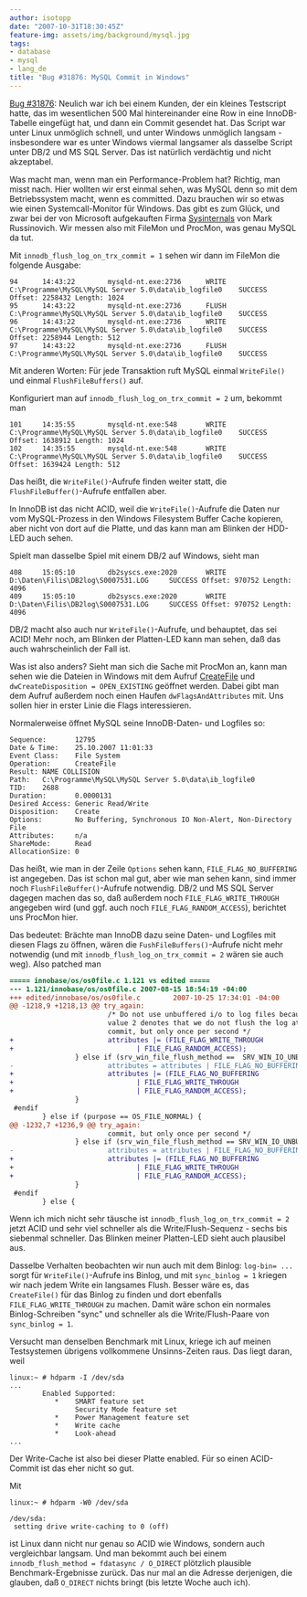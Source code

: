```yaml
---
author: isotopp
date: "2007-10-31T18:30:45Z"
feature-img: assets/img/background/mysql.jpg
tags:
- database
- mysql
- lang_de
title: "Bug #31876: MySQL Commit in Windows"
---
```


 
[Bug #31876](http://bugs.mysql.com/bug.php?id=31876):
Neulich war ich bei einem Kunden, der ein kleines Testscript hatte, das im wesentlichen 500 Mal hintereinander eine Row in eine InnoDB-Tabelle eingefügt hat, und dann ein Commit gesendet hat.
Das Script war unter Linux unmöglich schnell, und unter Windows unmöglich langsam - insbesondere war es unter Windows viermal langsamer als dasselbe Script unter DB/2 und MS SQL Server. 
Das ist natürlich verdächtig und nicht akzeptabel.

Was macht man, wenn man ein Performance-Problem hat?
Richtig, man misst nach.
Hier wollten wir erst einmal sehen, was MySQL denn so mit dem Betriebssystem macht, wenn es committed.
Dazu brauchen wir so etwas wie einen Systemcall-Monitor für Windows.
Das gibt es zum Glück, und zwar bei der von Microsoft aufgekauften Firma 
[Sysinternals](https://docs.microsoft.com/en-us/sysinternals/downloads/) von Mark Russinovich.
Wir messen also mit FileMon und ProcMon, was genau MySQL da tut.

Mit `innodb_flush_log_on_trx_commit = 1` sehen wir dann im FileMon die folgende Ausgabe:

```console
94      14:43:22        mysqld-nt.exe:2736      WRITE   C:\Programme\MySQL\MySQL Server 5.0\data\ib_logfile0    SUCCESS Offset: 2258432 Length: 1024
95      14:43:22        mysqld-nt.exe:2736      FLUSH   C:\Programme\MySQL\MySQL Server 5.0\data\ib_logfile0    SUCCESS
96      14:43:22        mysqld-nt.exe:2736      WRITE   C:\Programme\MySQL\MySQL Server 5.0\data\ib_logfile0    SUCCESS Offset: 2258944 Length: 512
97      14:43:22        mysqld-nt.exe:2736      FLUSH   C:\Programme\MySQL\MySQL Server 5.0\data\ib_logfile0    SUCCESS
```

Mit anderen Worten: Für jede Transaktion ruft MySQL einmal `WriteFile()` und einmal `FlushFileBuffers()` auf.

Konfiguriert man auf `innodb_flush_log_on_trx_commit = 2` um, bekommt man

```console
101     14:35:55        mysqld-nt.exe:548       WRITE   C:\Programme\MySQL\MySQL Server 5.0\data\ib_logfile0    SUCCESS Offset: 1638912 Length: 1024
102     14:35:55        mysqld-nt.exe:548       WRITE   C:\Programme\MySQL\MySQL Server 5.0\data\ib_logfile0    SUCCESS Offset: 1639424 Length: 512
```

Das heißt, die `WriteFile()`-Aufrufe finden weiter statt, die `FlushFileBuffer()`-Aufrufe entfallen aber.

In InnoDB ist das nicht ACID, weil die `WriteFile()`-Aufrufe die Daten nur vom MySQL-Prozess in den Windows Filesystem Buffer Cache kopieren, aber nicht von dort auf die Platte, und das kann man am Blinken der HDD-LED auch sehen.

Spielt man dasselbe Spiel mit einem DB/2 auf Windows, sieht man

```console
408     15:05:10        db2syscs.exe:2020       WRITE   D:\Daten\Filis\DB2log\S0007531.LOG     SUCCESS Offset: 970752 Length: 4096
409     15:05:10        db2syscs.exe:2020       WRITE   D:\Daten\Filis\DB2log\S0007531.LOG     SUCCESS Offset: 970752 Length: 4096
```

DB/2 macht also auch nur `WriteFile()`-Aufrufe, und behauptet, das sei ACID! 
Mehr noch, am Blinken der Platten-LED kann man sehen, daß das auch wahrscheinlich der Fall ist.

Was ist also anders?
Sieht man sich die Sache mit ProcMon an, kann man sehen wie die Dateien in Windows mit dem Aufruf 
[CreateFile](http://msdn2.microsoft.com/en-us/library/aa363858.aspx)
und `dwCreateDisposition = OPEN_EXISTING` geöffnet werden.
Dabei gibt man dem Aufruf außerdem noch einen Haufen `dwFlagsAndAttributes` mit.
Uns sollen hier in erster Linie die Flags interessieren.

Normalerweise öffnet MySQL seine InnoDB-Daten- und Logfiles so: 

```console
Sequence:       12795
Date & Time:    25.10.2007 11:01:33
Event Class:    File System
Operation:      CreateFile
Result: NAME COLLISION
Path:   C:\Programme\MySQL\MySQL Server 5.0\data\ib_logfile0
TID:    2688
Duration:       0.0000131
Desired Access: Generic Read/Write
Disposition:    Create
Options:        No Buffering, Synchronous IO Non-Alert, Non-Directory File
Attributes:     n/a
ShareMode:      Read
AllocationSize: 0
```

Das heißt, wie man in der Zeile `Options` sehen kann, `FILE_FLAG_NO_BUFFERING` ist angegeben.
Das ist schon mal gut, aber wie man sehen kann, sind immer noch `FlushFileBuffer()`-Aufrufe notwendig.
DB/2 und MS SQL Server dagegen machen das so, daß außerdem noch `FILE_FLAG_WRITE_THROUGH` angegeben wird (und ggf. auch noch `FILE_FLAG_RANDOM_ACCESS`), berichtet uns ProcMon hier.

Das bedeutet:
Brächte man InnoDB dazu seine Daten- und Logfiles mit diesen Flags zu öffnen, wären die `FushFileBuffers()`-Aufrufe nicht mehr notwendig (und mit `innodb_flush_log_on_trx_commit = 2` wären sie auch weg). 
Also patched man

```diff
===== innobase/os/os0file.c 1.121 vs edited =====
--- 1.121/innobase/os/os0file.c 2007-08-15 18:54:19 -04:00
+++ edited/innobase/os/os0file.c        2007-10-25 17:34:01 -04:00
@@ -1218,9 +1218,13 @@ try_again:
                        /* Do not use unbuffered i/o to log files because
                        value 2 denotes that we do not flush the log at every
                        commit, but only once per second */
+                       attributes |= (FILE_FLAG_WRITE_THROUGH
+                              | FILE_FLAG_RANDOM_ACCESS);
                } else if (srv_win_file_flush_method ==  SRV_WIN_IO_UNBUFFERED) {
-                       attributes = attributes | FILE_FLAG_NO_BUFFERING;
+                       attributes |= (FILE_FLAG_NO_BUFFERING
+                              | FILE_FLAG_WRITE_THROUGH
+                              | FILE_FLAG_RANDOM_ACCESS);
                }
 #endif
        } else if (purpose == OS_FILE_NORMAL) {
@@ -1232,7 +1236,9 @@ try_again:
                        commit, but only once per second */
                } else if (srv_win_file_flush_method == SRV_WIN_IO_UNBUFFERED) {
-                       attributes = attributes | FILE_FLAG_NO_BUFFERING;
+                       attributes |= (FILE_FLAG_NO_BUFFERING
+                              | FILE_FLAG_WRITE_THROUGH
+                              | FILE_FLAG_RANDOM_ACCESS);
                }
 #endif
        } else {
```

Wenn ich mich nicht sehr täusche ist `innodb_flush_log_on_trx_commit = 2` jetzt ACID und sehr viel schneller als die Write/Flush-Sequenz - sechs bis siebenmal schneller.
Das Blinken meiner Platten-LED sieht auch plausibel aus.

Dasselbe Verhalten beobachten wir nun auch mit dem Binlog:
`log-bin= ...` sorgt für `WriteFile()`-Aufrufe ins Binlog, und mit `sync_binlog = 1` kriegen wir nach jedem Write ein langsames Flush.
Besser wäre es, das `CreateFile()` für das Binlog zu finden und dort ebenfalls `FILE_FLAG_WRITE_THROUGH` zu machen. Damit wäre schon ein normales Binlog-Schreiben "sync" und schneller als die Write/Flush-Paare von `sync_binlog = 1`.

Versucht man denselben Benchmark mit Linux, kriege ich auf meinen Testsystemen übrigens vollkommene Unsinns-Zeiten raus.
Das liegt daran, weil

```console
linux:~ # hdparm -I /dev/sda
...
        Enabled Supported:
           *    SMART feature set
                Security Mode feature set
           *    Power Management feature set
           *    Write cache
           *    Look-ahead
...
```

Der Write-Cache ist also bei dieser Platte enabled.
Für so einen ACID-Commit ist das eher nicht so gut. 

Mit 

```console
linux:~ # hdparm -W0 /dev/sda

/dev/sda:
 setting drive write-caching to 0 (off)
```

ist Linux dann nicht nur genau so ACID wie Windows, sondern auch vergleichbar langsam. 
Und man bekommt auch bei einem `innodb_flush_method = fdatasync / O_DIRECT` plötzlich plausible Benchmark-Ergebnisse zurück.
Das nur mal an die Adresse derjenigen, die glauben, daß `O_DIRECT` nichts bringt (bis letzte Woche auch ich).
